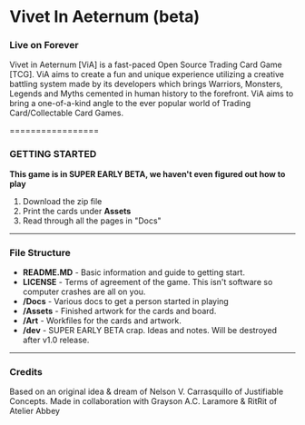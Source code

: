 # Vivet In Aeternum (beta)
### __Live on Forever__

Vivet in Aeternum [ViA] is a fast-paced Open Source Trading Card Game [TCG]. ViA aims to create a fun and unique experience utilizing a creative battling system made by its developers which brings Warriors, Monsters, Legends and Myths cemented in human history to the forefront. ViA aims to bring a one-of-a-kind angle to the ever popular world of Trading Card/Collectable Card Games.

=================

### GETTING STARTED
  __This game is in SUPER EARLY BETA, we haven't even figured out how to play__
  1. Download the zip file
  2. Print the cards under **Assets**
  3. Read through all the pages in "Docs"

----
### File Structure
- **README.MD** - Basic information and guide to getting start.
- **LICENSE** - Terms of agreement of the game. This isn't software so computer crashes are all on you. 
- **/Docs** - Various docs to get a person started in playing
- **/Assets** - Finished artwork for the cards and board. 
- **/Art** - Workfiles for the cards and artwork.
- __/dev__ - SUPER EARLY BETA crap. Ideas and notes. Will be destroyed after v1.0 release.

----
### Credits
Based on an original idea & dream of Nelson V. Carrasquillo of Justifiable Concepts. 
Made in collaboration with Grayson A.C. Laramore & RitRit of Atelier Abbey 
